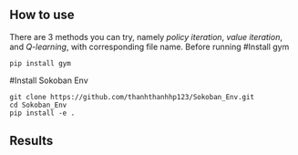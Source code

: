 ## How to use

There are 3 methods you can try, namely *policy iteration*, *value iteration*, and *Q-learning*, with corresponding file name.
Before running
#Install gym
```
pip install gym
```

#Install Sokoban Env
```
git clone https://github.com/thanhthanhhp123/Sokoban_Env.git
cd Sokoban_Env
pip install -e .
```

## Results
